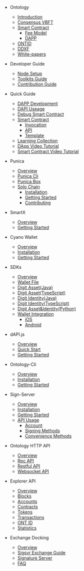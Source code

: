 - Ontology
  - [Introduction](docs-kr/DeveloperGuide/introduction.md)
  - [Consensus VBFT](docs-kr/DeveloperGuide/02-VBFT-introduction.md)
  - [Smart Contract](docs-kr/DeveloperGuide/smartcontract/00-introduction-sc.md)
      - [Fee Model](docs-kr/DeveloperGuide/smartcontract/03-fee-model.md)
      - [DAPP](docs-kr/DeveloperGuide/smartcontract/04-dapp.md)
  - [ONTID](docs-kr/DeveloperGuide/04-ontid.md)
  - [DDXF](docs-kr/DeveloperGuide/05-ddxf.md)
  - [White-papers](docs-kr/DeveloperGuide/06-white-papers.md)
- Developer Guide
  - [Node Setup](docs-kr/DeveloperGuide/01-installation.md)
  - [Toolkits Guide](docs-kr/DeveloperGuide/tools.md)
  - [Contribution Guide](docs-kr/DeveloperGuide/07-contributions-guide.md)
- Quick Guide
  - [DAPP Development](docs-kr/Tutorials/00-dapp_development.md)  
  - [DAPI Useage](docs-kr/Tutorials/06-dapi-useage.md)  
  - [Debug Smart Contract](docs-kr/Tutorials/01-debug-a-Smart-Contract.md)
  - [Smart Contract](docs-kr/DeveloperGuide/smartcontract/02-deployment.md)
      - [Invocation](docs-kr/DeveloperGuide/smartcontract/01-invocation.md)
      - [API](docs-kr/DeveloperGuide/smartcontract/05-sc-api.md)
      - [Template](docs-kr/Tutorials/02-smartcontract-template.md)
  - [Learning Collection](docs-kr/Tutorials/03-docs-collect.md)
  - [DApp Video Tutorial](docs-kr/Tutorials/04-learning-dapp-video.md)
  - [Smart Contract Video Tutorial](docs-kr/Tutorials/05-learning-sc-video.md)
- Punica
  - [Overview](docs-kr/Punica/punica.md)
  - [Punica Cli](docs-kr/Punica/punica-cli.md)
  - [Punica Box](docs-kr/Punica/punica-box.md)
  - [Solo Chain](docs-kr/Punica/solo-chain/00-overview.md)
      - [Installation](docs-kr/Punica/solo-chain/01-installation.md)
      - [Getting Started](docs-kr/Punica/solo-chain/02-getting-started.md)
      - [Contributing](docs-kr/Punica/solo-chain/03-contributing.md)
- SmartX
  - [Overview](docs-kr/SmartX/00-overview.md)
  - [Getting Started](docs-kr/SmartX/01-getting-started.md)

- Cyano Wallet
  - [Overview](docs-kr/Cyano/00-overview.md)
  - [Installation](docs-kr/Cyano/01-installation.md)
  - [Getting Started](docs-kr/Cyano/02-getting-started.md)
- SDKs
  - [Overview](docs-kr/SDKs/00-overview.md)
  - [Wallet File](docs-kr/SDKs/01-wallet-file-specification.md)
  - [Digit Asset(Java)](docs-kr/SDKs/java-sdk.md)
  - [Digit Asset(TypeScript)](docs-kr/SDKs/ts-sdk.md)
  - [Digit Identity(Java)](docs-kr/SDKs/java-sdk-ontid.md)
  - [Digit Identity(TypeScript)](docs-kr/SDKs/ts-sdk-ontid.md)
  - [Digit Asset&Identity(Python)](docs-kr/SDKs/python-sdk.md)
  - [Wallet Integration](docs-kr/SDKs/02-wallet-intergration.md)
      - [iOS](docs-kr/SDKs/ontology_wallet_dev_ts_sdk_en.md)
      - [Android](docs-kr/SDKs/ontology_wallet_dev_android_en.md)
- dAPI.js
  - [Overview](docs-kr/dApi/00-overview.md)
  - [Quick Start](docs-kr/dApi/01-quickstart.md)
  - [Getting Started](docs-kr/dApi/02-getting-started.md)

- Ontology-Cli
  - [Overview](docs-kr/OntologyCli/overview.md)
  - [Installation](docs-kr/OntologyCli/installation.md)
  - [Getting Started](docs-kr/OntologyCli/getting-started.md)

- Sign-Server
  - [Overview](docs-kr/SignServer/00-overview.md)
  - [Installation](docs-kr/SignServer/01-installation.md)
  - [Getting Started](docs-kr/SignServer/02-getting-started.md)
  - [API Usage](docs-kr/SignServer/03-api-usage.md)
      - [Account](docs-kr/SignServer/04-api-account-methods.md)
      - [Signing Methods](docs-kr/SignServer/05-api-signing-methods.md)
      - [Convenience Methods](docs-kr/SignServer/06-api-signing-convinience-methods.md)
  
- Ontology HTTP API
  - [Overview](docs-kr/API/00-overview.md)
  - [Rpc API](docs-kr/API/01-rpc_api.md)
  - [Restful API](docs-kr/API/02-restful_api.md)
  - [Websocket API](docs-kr/API/03-websocket_api.md)
  
- Explorer API
  - [Overview](docs-kr/explorer/overview.md)
  - [Blocks](docs-kr/explorer/blocks.md)
  - [Accounts](docs-kr/explorer/accounts.md)
  - [Contracts](docs-kr/explorer/contracts.md)
  - [Tokens](docs-kr/explorer/tokens.md)
  - [Transactions](docs-kr/explorer/transactions.md)
  - [ONT ID](docs-kr/explorer/ontid.md)
  - [Statistics](docs-kr/explorer/statistics.md)   
  
  
- Exchange Docking
  - [Overview](docs-kr/exchange-API/Ontology+Exchange+Docking+Document.md)
  - [Sigsvr Exchange Guide](docs-kr/exchange-API/Sigsvr_Exchange_Guide.md)
  - [Signature Server](docs-kr/exchange-API/Ontology+Signature+Server+Tutorials.md)
  - [FAQ](docs-kr/exchange-API/ONT+Exchange+Docking+FAQ.md)  